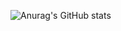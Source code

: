 ![Anurag's GitHub stats](https://github-readme-stats.vercel.app/api?username=kalinowski5&count_private=true&show_icons=true&include_all_commits=true&langs_count=true)
